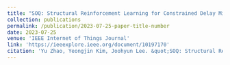 ```yaml
---
title: "SOQ: Structural Reinforcement Learning for Constrained Delay Minimization with Channel State Information"
collection: publications
permalink: /publication/2023-07-25-paper-title-number
date: 2023-07-25
venue: 'IEEE Internet of Things Journal'
link: 'https://ieeexplore.ieee.org/document/10197170'
citation: 'Yu Zhao, Yeongjin Kim, Joohyun Lee. &quot;SOQ: Structural Reinforcement Learning for Constrained Delay Minimization with Channel State Information.&quot; <i>IEEE Internet of Things Journal</i>. Accepted.'
---
```

